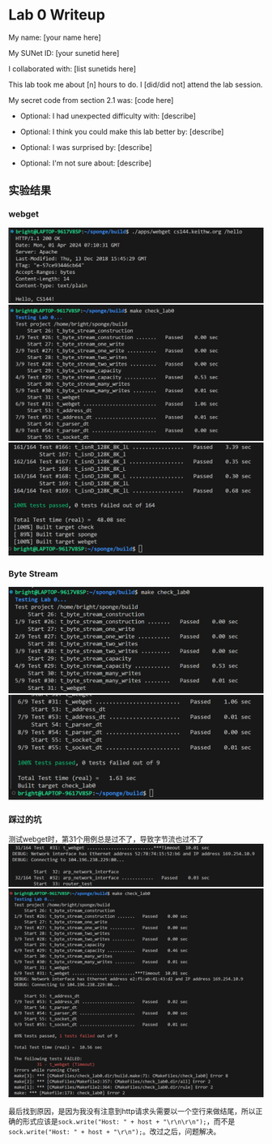 Lab 0 Writeup
=============

My name: [your name here]

My SUNet ID: [your sunetid here]

I collaborated with: [list sunetids here]

This lab took me about [n] hours to do. I [did/did not] attend the lab session.

My secret code from section 2.1 was: [code here]

- Optional: I had unexpected difficulty with: [describe]

- Optional: I think you could make this lab better by: [describe]

- Optional: I was surprised by: [describe]

- Optional: I'm not sure about: [describe]

## 实验结果
### webget
![webget测试网站结果](image-1.png)
![alt text](image-6.png)
![alt text](image-7.png)

### Byte Stream

![alt text](image-2.png)
![alt text](image-3.png)


### 踩过的坑
测试webget时，第31个用例总是过不了，导致字节流也过不了
![alt text](image-4.png)
![alt text](image-5.png)

最后找到原因，是因为我没有注意到http请求头需要以一个空行来做结尾，所以正确的形式应该是`sock.write("Host: " + host + "\r\n\r\n");`，而不是`sock.write("Host: " + host + "\r\n");`。改过之后，问题解决。